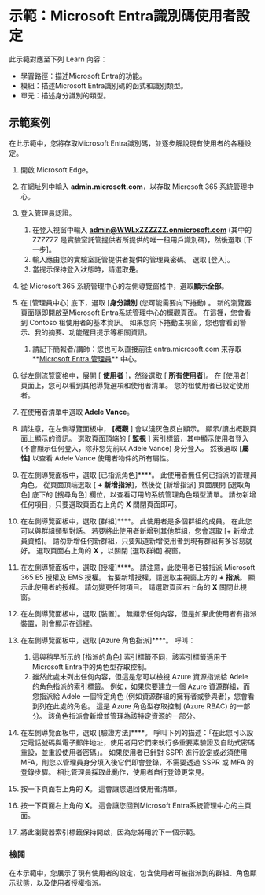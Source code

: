 <!---
---
示範：標題：「探索Microsoft Entra識別碼使用者設定」學習路徑/模組/單元：「學習路徑：描述Microsoft Entra的功能;課程模組 1：描述Microsoft Entra識別碼的函式和識別類型;單元 3：描述Microsoft Entra身分識別類型'
---
--->

# 示範：Microsoft Entra識別碼使用者設定

此示範對應至下列 Learn 內容：

- 學習路徑：描述Microsoft Entra的功能。
- 模組：描述Microsoft Entra識別碼的函式和識別類型。
- 單元：描述身分識別的類型。

## 示範案例

在此示範中，您將存取Microsoft Entra識別碼，並逐步解說現有使用者的各種設定。

1. 開啟 Microsoft Edge。

1. 在網址列中輸入 **admin.microsoft.com**，以存取 Microsoft 365 系統管理中心。

1. 登入管理員認證。
    1. 在登入視窗中輸入 **admin@WWLxZZZZZZ.onmicrosoft.com** (其中的 ZZZZZZ 是實驗室託管提供者所提供的唯一租用戶識別碼)，然後選取 [下一步]。
    1. 輸入應由您的實驗室託管提供者提供的管理員密碼。 選取 [登入]。
    1. 當提示保持登入狀態時，請選取**是**。

1. 從 Microsoft 365 系統管理中心的左側導覽窗格中，選取**顯示全部**。

1. 在 [管理員中心] 底下，選取 [**身分識別** (您可能需要向下捲動) 。  新的瀏覽器頁面隨即開啟至Microsoft Entra系統管理中心的概觀頁面。 在這裡，您會看到 Contoso 租使用者的基本資訊。 如果您向下捲動主視窗，您也會看到警示、我的摘要、功能醒目提示等相關資訊。  
    1. 請記下簡報者/講師：您也可以直接前往 entra.microsoft.com 來存取**[Microsoft Entra 管理員](https://entra.microsoft.com)** 中心。

1. 從左側流覽窗格中，展開 [ **使用者** ]，然後選取 [ **所有使用者**]。  在 [使用者] 頁面上，您可以看到其他導覽選項和使用者清單。 您的租使用者已設定使用者。

1. 在使用者清單中選取 **Adele Vance**。

1. 請注意，在左側導覽面板中， **[概觀** ] 會以淺灰色反白顯示。  顯示/讀出概觀頁面上顯示的資訊。  選取頁面頂端的 [ **監視** ] 索引標籤，其中顯示使用者登入 (不會顯示任何登入，除非您先前以 Adele Vance) 身分登入。  然後選取 **[屬性]** 以查看 Adele Vance 使用者物件的所有屬性。

1. 在左側導覽面板中，選取 [已指派角色]****。  此使用者無任何已指派的管理員角色。  從頁面頂端選取 [ **+ 新增指派**]，然後從 [新增指派] 頁面展開 [選取角色] 底下的 [搜尋角色] 欄位，以查看可用的系統管理角色類型清單。  請勿新增任何項目，只要選取頁面右上角的 **X** 關閉頁面即可。

1. 在左側導覽面板中，選取 [群組]****。  此使用者是多個群組的成員。  在此您可以與群組類型對話。  若要將此使用者新增到其他群組，您會選取 [+ 新增成員資格]。  請勿新增任何新群組，只要知道新增使用者到現有群組有多容易就好。 選取頁面右上角的 **X** ，以關閉 [選取群組] 視窗。

1. 在左側導覽面板中，選取 [授權]****。 請注意，此使用者已被指派 Microsoft 365 E5 授權及 EMS 授權。  若要新增授權，請選取主視窗上方的 **+ 指派**。  顯示此使用者的授權。 請勿變更任何項目。  請選取頁面右上角的 **X** 關閉此視窗。

1. 在左側導覽面板中，選取 [裝置]。  無顯示任何內容，但是如果此使用者有指派裝置，則會顯示在這裡。

1. 在左側導覽面板中，選取 [Azure 角色指派]****。  呼叫：
    1. 這與稍早所示的 [指派的角色] 索引標籤不同，該索引標籤適用于Microsoft Entra中的角色型存取控制。
    1. 雖然此處未列出任何內容，但這是您可以檢視 Azure 資源指派給 Adele 的角色指派的索引標籤。 例如，如果您要建立一個 Azure 資源群組，而您指派給 Adele 一個特定角色 (例如資源群組的擁有者或參與者)，您會看到列在此處的角色。 這是 Azure 角色型存取控制 (Azure RBAC) 的一部分。 該角色指派會新增並管理為該特定資源的一部分。

1. 在左側導覽面板中，選取 [驗證方法]****。  呼叫下列的描述：「在此您可以設定電話號碼與電子郵件地址，使用者用它們來執行多重要素驗證及自助式密碼重設，並重設使用者密碼」。 如果使用者已針對 SSPR 進行設定或必須使用 MFA，則您以管理員身分填入後它們即會登錄，不需要透過 SSPR 或 MFA 的登錄步驟。  相比管理員採取此動作，使用者自行登錄更常見。

1. 按一下頁面右上角的 **X**。 這會讓您退回使用者清單。

1. 按一下頁面右上角的 **X**。 這會讓您回到Microsoft Entra系統管理中心的主頁面。

1. 將此瀏覽器索引標籤保持開啟，因為您將用於下一個示範。

### 檢閱

在本示範中，您展示了現有使用者的設定，包含使用者可被指派到的群組、角色顯示狀態，以及使用者授權指派。
